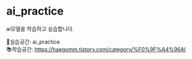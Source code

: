 # ai_practice
ai모델을 학습하고 실습합니다.

📍실습공간: ai_practice <br/>
📚학습공간: https://haegomm.tistory.com/category/%F0%9F%A4%96AI
